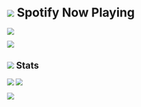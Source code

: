 # ![](https://rf0x3d.su/maybe_assets/music_outline_28.svg) Spotify Now Playing
![](https://spotify-now-playing-m4x3r1337.vercel.app/api/spotify-playing)

![](https://spotify-recently-played-readme.vercel.app/api?user=welxx3k52jb086pnosvs82fx4)

## ![](https://rf0x3d.su/maybe_assets/statistics_outline_28.svg) Stats
![](https://github-readme-stats.vercel.app/api?username=clownless&show_icons=true)
![](https://github-readme-stats.vercel.app/api/wakatime?username=clownless&layout=compact)

![](https://hits.seeyoufarm.com/api/count/incr/badge.svg?url=https://github.com/clownless/&title=Profile%20Views)
